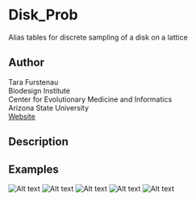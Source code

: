 Disk_Prob
=========
Alias tables for discrete sampling of a disk on a lattice

Author
------
Tara Furstenau  
Biodesign Institute  
Center for Evolutionary Medicine and Informatics  
Arizona State University  
[Website](http://tfursten.github.io)


Description
-----------


Examples
--------
![Alt text](https://github.com/tfursten/Disk_Prob/blob/master/Examples/s2.png?raw=true "Sigma 2")
![Alt text](https://github.com/tfursten/Disk_Prob/blob/master/Examples/s4.png?raw=true "Sigma 4")
![Alt text](https://github.com/tfursten/Disk_Prob/blob/master/Examples/s6.png?raw=true "Sigma 6")
![Alt text](https://github.com/tfursten/Disk_Prob/blob/master/Examples/s8.png?raw=true "Sigma 8")
![Alt text](https://github.com/tfursten/Disk_Prob/blob/master/Examples/s10.png?raw=true "Sigma 10")
